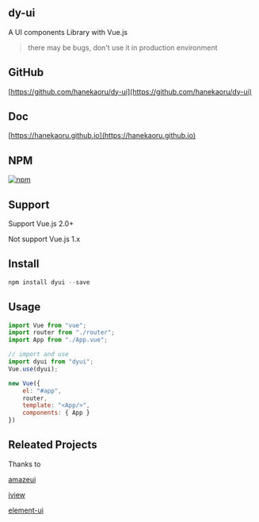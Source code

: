 ## dy-ui

A UI components Library with Vue.js

> there may be bugs, don't use it in production environment

## GitHub

[https://github.com/hanekaoru/dy-ui](https://github.com/hanekaoru/dy-ui)

## Doc

[https://hanekaoru.github.io](https://hanekaoru.github.io)

## NPM

[![npm](https://img.shields.io/badge/npm-v0.2.7-blue.svg)](https://www.npmjs.com/package/dyui)

## Support

Support Vue.js 2.0+

Not support Vue.js 1.x

## Install

```js
npm install dyui --save
```

## Usage

```js
import Vue from "vue";
import router from "./router";
import App from "./App.vue";

// import and use
import dyui from "dyui";
Vue.use(dyui);

new Vue({
    el: "#app",
    router,
    template: "<App/>",
    components: { App }
})

```

## Releated Projects

Thanks to

[amazeui](https://github.com/amazeui/amazeui)

[iview](https://github.com/iview/iview)

[element-ui](https://github.com/ElemeFE/element)
